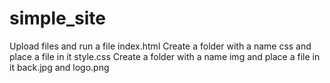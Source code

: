 # simple_site
Upload files and run a file index.html
Create a folder with a name css and place a file in it style.css
Create a folder with a name img and place a file in it back.jpg and logo.png
